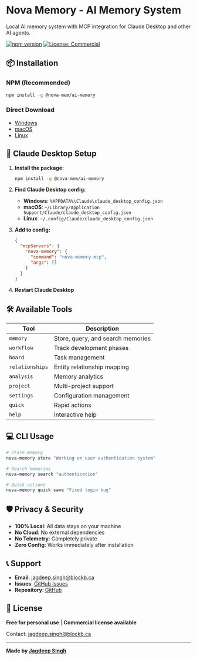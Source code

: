 # Nova Memory - AI Memory System

Local AI memory system with MCP integration for Claude Desktop and other AI agents.

[![npm version](https://badge.fury.io/js/@nova-mem/ai-memory.svg)](https://www.npmjs.com/package/@nova-mem/ai-memory)
[![License: Commercial](https://img.shields.io/badge/License-Commercial-blue.svg)](LICENSE)

## 📦 Installation

### NPM (Recommended)
```bash
npm install -g @nova-mem/ai-memory
```

### Direct Download
- [Windows](https://github.com/jagdeepsinghdev/nova-memory/releases)
- [macOS](https://github.com/jagdeepsinghdev/nova-memory/releases)
- [Linux](https://github.com/jagdeepsinghdev/nova-memory/releases)

## 🔧 Claude Desktop Setup

1. **Install the package:**
   ```bash
   npm install -g @nova-mem/ai-memory
   ```

2. **Find Claude Desktop config:**
   - **Windows**: `%APPDATA%\Claude\claude_desktop_config.json`
   - **macOS**: `~/Library/Application Support/Claude/claude_desktop_config.json`
   - **Linux**: `~/.config/Claude/claude_desktop_config.json`

3. **Add to config:**
   ```json
   {
     "mcpServers": {
       "nova-memory": {
         "command": "nova-memory-mcp",
         "args": []
       }
     }
   }
   ```

4. **Restart Claude Desktop**

## 🛠️ Available Tools

| Tool | Description |
|------|-------------|
| `memory` | Store, query, and search memories |
| `workflow` | Track development phases |
| `board` | Task management |
| `relationships` | Entity relationship mapping |
| `analysis` | Memory analytics |
| `project` | Multi-project support |
| `settings` | Configuration management |
| `quick` | Rapid actions |
| `help` | Interactive help |

## 💻 CLI Usage

```bash
# Store memory
nova-memory store "Working on user authentication system"

# Search memories  
nova-memory search "authentication"

# Quick actions
nova-memory quick save "Fixed login bug"
```

## 🛡️ Privacy & Security

- **100% Local**: All data stays on your machine
- **No Cloud**: No external dependencies
- **No Telemetry**: Completely private
- **Zero Config**: Works immediately after installation

## 📞 Support

- **Email**: jagdeep.singh@blockb.ca
- **Issues**: [GitHub Issues](https://github.com/jagdeepsinghdev/nova-memory/issues)
- **Repository**: [GitHub](https://github.com/jagdeepsinghdev/nova-memory)

## 📄 License

**Free for personal use** | **Commercial license available**

Contact: jagdeep.singh@blockb.ca

---

**Made by [Jagdeep Singh](https://github.com/jagdeepsinghdev)**